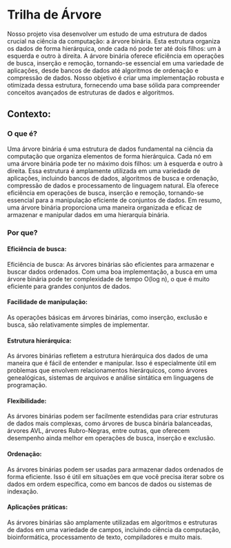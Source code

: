 
# Trilha de Árvore 

Nosso projeto visa desenvolver um estudo de uma estrutura de dados crucial na ciência da computação: a árvore binária. Esta estrutura organiza os dados de forma hierárquica, onde cada nó pode ter até dois filhos: um à esquerda e outro à direita. A árvore binária oferece eficiência em operações de busca, inserção e remoção, tornando-se essencial em uma variedade de aplicações, desde bancos de dados até algoritmos de ordenação e compressão de dados. Nosso objetivo é criar uma implementação robusta e otimizada dessa estrutura, fornecendo uma base sólida para compreender conceitos avançados de estruturas de dados e algoritmos.


## Contexto:

### O que é?

Uma árvore binária é uma estrutura de dados fundamental na ciência da computação que organiza elementos de forma hierárquica. Cada nó em uma árvore binária pode ter no máximo dois filhos: um à esquerda e outro à direita. Essa estrutura é amplamente utilizada em uma variedade de aplicações, incluindo bancos de dados, algoritmos de busca e ordenação, compressão de dados e processamento de linguagem natural. Ela oferece eficiência em operações de busca, inserção e remoção, tornando-se essencial para a manipulação eficiente de conjuntos de dados. Em resumo, uma árvore binária proporciona uma maneira organizada e eficaz de armazenar e manipular dados em uma hierarquia binária.

### Por que?


#### Eficiência de busca:
Eficiência de busca: As árvores binárias são eficientes para armazenar e buscar dados ordenados. Com uma boa implementação, a busca em uma árvore binária pode ter complexidade de tempo O(log n), o que é muito eficiente para grandes conjuntos de dados.

#### Facilidade de manipulação:
As operações básicas em árvores binárias, como inserção, exclusão e busca, são relativamente simples de implementar.

#### Estrutura hierárquica:
As árvores binárias refletem a estrutura hierárquica dos dados de uma maneira que é fácil de entender e manipular. Isso é especialmente útil em problemas que envolvem relacionamentos hierárquicos, como árvores genealógicas, sistemas de arquivos e análise sintática em linguagens de programação.

#### Flexibilidade:
As árvores binárias podem ser facilmente estendidas para criar estruturas de dados mais complexas, como árvores de busca binária balanceadas, árvores AVL, árvores Rubro-Negras, entre outras, que oferecem desempenho ainda melhor em operações de busca, inserção e exclusão.

#### Ordenação: 
As árvores binárias podem ser usadas para armazenar dados ordenados de forma eficiente. Isso é útil em situações em que você precisa iterar sobre os dados em ordem específica, como em bancos de dados ou sistemas de indexação.

#### Aplicações práticas: 
As árvores binárias são amplamente utilizadas em algoritmos e estruturas de dados em uma variedade de campos, incluindo ciência da computação, bioinformática, processamento de texto, compiladores e muito mais.
